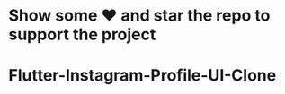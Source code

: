 # Show some ❤️ and star the repo to support the project
# Flutter-Instagram-Profile-UI-Clone

  
  






